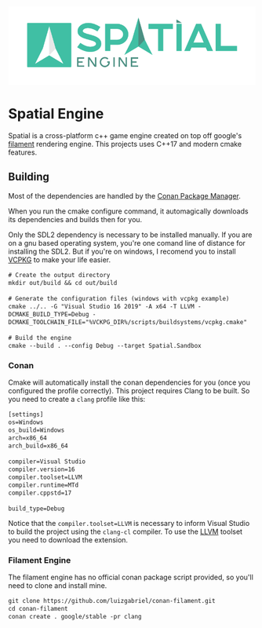 ![Spatial Engine](/Spatial.Sandbox/assets/textures/spatial_engine_logo.png)


# Spatial Engine

Spatial is a cross-platform c++ game engine created on top off google's [filament](https://github.com/google/filament) rendering engine. This projects uses C++17 and modern cmake features.

## Building

Most of the dependencies are handled by the [Conan Package Manager](https://conan.io).

When you run the cmake configure command, it automagically downloads its dependencies and builds then for you.

Only the SDL2 dependency is necessary to be installed manually. If you are on a gnu based operating system, you're one comand line of distance for installing the SDL2. But if you're on windows, I recomend you to install [VCPKG](https://github.com/microsoft/vcpkg) to make your life easier.

```shell
# Create the output directory
mkdir out/build && cd out/build

# Generate the configuration files (windows with vcpkg example)
cmake ../.. -G "Visual Studio 16 2019" -A x64 -T LLVM -DCMAKE_BUILD_TYPE=Debug -DCMAKE_TOOLCHAIN_FILE="%VCKPG_DIR%/scripts/buildsystems/vcpkg.cmake"

# Build the engine
cmake --build . --config Debug --target Spatial.Sandbox
```

### Conan

Cmake will automatically install the conan dependencies for you (once you configured the profile correctly). This project requires Clang to be built. So you need to create a `clang` profile like this:

```
[settings]
os=Windows
os_build=Windows
arch=x86_64
arch_build=x86_64

compiler=Visual Studio
compiler.version=16
compiler.toolset=LLVM
compiler.runtime=MTd
compiler.cppstd=17

build_type=Debug
```

Notice that the `compiler.toolset=LLVM` is necessary to inform Visual Studio to build the project using the `clang-cl` compiler. To use the [LLVM](https://marketplace.visualstudio.com/items?itemName=LLVMExtensions.llvm-toolchain) toolset you need to download the extension.

### Filament Engine

The filament engine has no official conan package script provided, so you'll need to clone and install mine.

```
git clone https://github.com/luizgabriel/conan-filament.git
cd conan-filament
conan create . google/stable -pr clang
```
